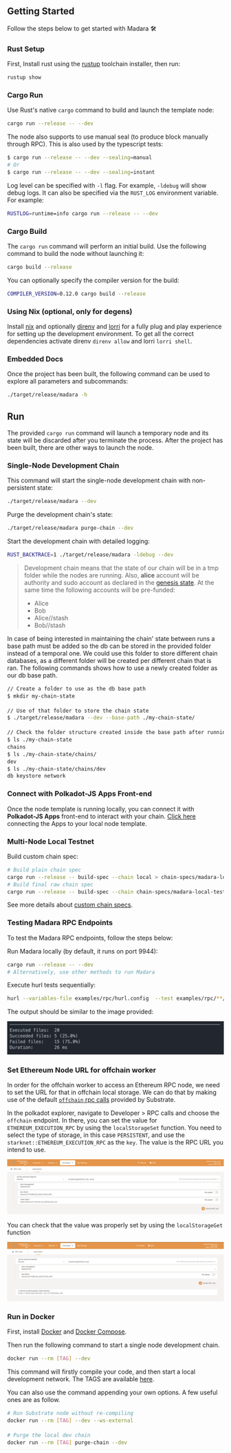 ## Getting Started

Follow the steps below to get started with Madara :hammer_and_wrench:

### Rust Setup

First, Install rust using the [rustup](https://rustup.rs/) toolchain installer,
then run:

```bash
rustup show
```

### Cargo Run

Use Rust's native `cargo` command to build and launch the template node:

```sh
cargo run --release -- --dev
```

The node also supports to use manual seal (to produce block manually through
RPC). This is also used by the typescript tests:

```sh
$ cargo run --release -- --dev --sealing=manual
# Or
$ cargo run --release -- --dev --sealing=instant
```

Log level can be specified with `-l` flag. For example, `-ldebug` will show
debug logs. It can also be specified via the `RUST_LOG` environment variable.
For example:

```sh
RUSTLOG=runtime=info cargo run --release -- --dev
```

### Cargo Build

The `cargo run` command will perform an initial build. Use the following command
to build the node without launching it:

```sh
cargo build --release
```

You can optionally specify the compiler version for the build:

```sh
COMPILER_VERSION=0.12.0 cargo build --release
```

### Using Nix (optional, only for degens)

Install [nix](https://nixos.org/) and optionally
[direnv](https://github.com/direnv/direnv) and
[lorri](https://github.com/nix-community/lorri) for a fully plug and play
experience for setting up the development environment. To get all the correct
dependencies activate direnv `direnv allow` and lorri `lorri shell`.

### Embedded Docs

Once the project has been built, the following command can be used to explore
all parameters and subcommands:

```sh
./target/release/madara -h
```

## Run

The provided `cargo run` command will launch a temporary node and its state will
be discarded after you terminate the process. After the project has been built,
there are other ways to launch the node.

### Single-Node Development Chain

This command will start the single-node development chain with non-persistent
state:

```bash
./target/release/madara --dev
```

Purge the development chain's state:

```bash
./target/release/madara purge-chain --dev
```

Start the development chain with detailed logging:

```bash
RUST_BACKTRACE=1 ./target/release/madara -ldebug --dev
```

> Development chain means that the state of our chain will be in a tmp folder
> while the nodes are running. Also, **alice** account will be authority and
> sudo account as declared in the
> [genesis state](https://github.com/substrate-developer-hub/substrate-madara/blob/main/node/src/chain_spec.rs#L49).
> At the same time the following accounts will be pre-funded:
>
> - Alice
> - Bob
> - Alice//stash
> - Bob//stash

In case of being interested in maintaining the chain' state between runs a base
path must be added so the db can be stored in the provided folder instead of a
temporal one. We could use this folder to store different chain databases, as a
different folder will be created per different chain that is ran. The following
commands shows how to use a newly created folder as our db base path.

```bash
// Create a folder to use as the db base path
$ mkdir my-chain-state

// Use of that folder to store the chain state
$ ./target/release/madara --dev --base-path ./my-chain-state/

// Check the folder structure created inside the base path after running the chain
$ ls ./my-chain-state
chains
$ ls ./my-chain-state/chains/
dev
$ ls ./my-chain-state/chains/dev
db keystore network
```

### Connect with Polkadot-JS Apps Front-end

Once the node template is running locally, you can connect it with **Polkadot-JS
Apps** front-end to interact with your chain.
[Click here](https://polkadot.js.org/apps/#/explorer?rpc=ws://localhost:9944)
connecting the Apps to your local node template.

### Multi-Node Local Testnet

Build custom chain spec:

```bash
# Build plain chain spec
cargo run --release -- build-spec --chain local > chain-specs/madara-local-testnet-plain.json
# Build final raw chain spec
cargo run --release -- build-spec --chain chain-specs/madara-local-testnet-plain.json --raw > chain-specs/madara-local-testnet.json
```

See more details about
[custom chain specs](https://docs.substrate.io/reference/how-to-guides/basics/customize-a-chain-specification/).

### Testing Madara RPC Endpoints

To test the Madara RPC endpoints, follow the steps below:

Run Madara locally (by default, it runs on port 9944):

```bash
cargo run --release -- --dev
# Alternatively, use other methods to run Madara
```

Execute hurl tests sequentially:

```bash
hurl --variables-file examples/rpc/hurl.config  --test examples/rpc/**/*.hurl
```

The output should be similar to the image provided:

![Hurl Test Output](./images/hurl-test-output.png)

### Set Ethereum Node URL for offchain worker

In order for the offchain worker to access an Ethereum RPC node, we need to set
the URL for that in offchain local storage. We can do that by making use of the
default
[`offchain` rpc calls](https://polkadot.js.org/docs/substrate/rpc/#offchain)
provided by Substrate.

In the polkadot explorer, navigate to Developer > RPC calls and choose the
`offchain` endpoint. In there, you can set the value for
`ETHEREUM_EXECUTION_RPC` by using the `localStorageSet` function. You need to
select the type of storage, in this case `PERSISTENT`, and use the
`starknet::ETHEREUM_EXECUTION_RPC` as the `key`. The value is the RPC URL you
intend to use.

![](./images/madara-set-rpc-url-in-local-storage.png)

You can check that the value was properly set by using the `localStorageGet`
function

![](./images/madara-get-rpc-url-from-local-storage.png)

### Run in Docker

First, install [Docker](https://docs.docker.com/get-docker/) and
[Docker Compose](https://docs.docker.com/compose/install/).

Then run the following command to start a single node development chain.

```bash
docker run --rm [TAG] --dev
```

This command will firstly compile your code, and then start a local development
network. The TAGS are available
[here](https://github.com/keep-starknet-strange/madara/pkgs/container/madara).

You can also use the command appending your own options. A few useful ones are
as follow.

```bash
# Run Substrate node without re-compiling
docker run --rm [TAG] --dev --ws-external

# Purge the local dev chain
docker run --rm [TAG] purge-chain --dev
```
